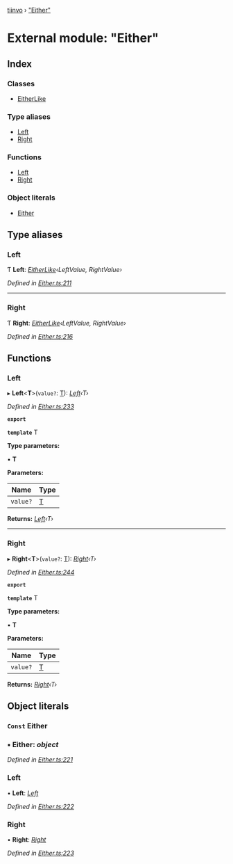 [tiinvo](../README.md) › ["Either"](_either_.md)

# External module: "Either"

## Index

### Classes

* [EitherLike](../classes/_either_.eitherlike.md)

### Type aliases

* [Left](_either_.md#left)
* [Right](_either_.md#right)

### Functions

* [Left](_either_.md#left)
* [Right](_either_.md#right)

### Object literals

* [Either](_either_.md#const-either)

## Type aliases

###  Left

Ƭ **Left**: *[EitherLike](../classes/_either_.eitherlike.md)‹LeftValue, RightValue›*

*Defined in [Either.ts:211](https://github.com/OctoD/tiinvo/blob/32d45ae/src/Either.ts#L211)*

___

###  Right

Ƭ **Right**: *[EitherLike](../classes/_either_.eitherlike.md)‹LeftValue, RightValue›*

*Defined in [Either.ts:216](https://github.com/OctoD/tiinvo/blob/32d45ae/src/Either.ts#L216)*

## Functions

###  Left

▸ **Left**<**T**>(`value?`: [T](undefined)): *[Left](undefined)‹T›*

*Defined in [Either.ts:233](https://github.com/OctoD/tiinvo/blob/32d45ae/src/Either.ts#L233)*

**`export`** 

**`template`** T

**Type parameters:**

▪ **T**

**Parameters:**

Name | Type |
------ | ------ |
`value?` | [T](undefined) |

**Returns:** *[Left](undefined)‹T›*

___

###  Right

▸ **Right**<**T**>(`value?`: [T](undefined)): *[Right](undefined)‹T›*

*Defined in [Either.ts:244](https://github.com/OctoD/tiinvo/blob/32d45ae/src/Either.ts#L244)*

**`export`** 

**`template`** T

**Type parameters:**

▪ **T**

**Parameters:**

Name | Type |
------ | ------ |
`value?` | [T](undefined) |

**Returns:** *[Right](undefined)‹T›*

## Object literals

### `Const` Either

### ▪ **Either**: *object*

*Defined in [Either.ts:221](https://github.com/OctoD/tiinvo/blob/32d45ae/src/Either.ts#L221)*

###  Left

• **Left**: *[Left](_either_.md#left)*

*Defined in [Either.ts:222](https://github.com/OctoD/tiinvo/blob/32d45ae/src/Either.ts#L222)*

###  Right

• **Right**: *[Right](_either_.md#right)*

*Defined in [Either.ts:223](https://github.com/OctoD/tiinvo/blob/32d45ae/src/Either.ts#L223)*
